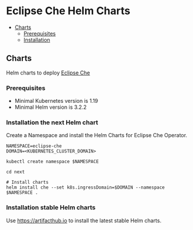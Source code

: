 # Eclipse Che Helm Charts

- [Charts](#charts)
  - [Prerequisites](#prerequisites)
  - [Installation](#installation)


## Charts

Helm charts to deploy [Eclipse Che](https://www.eclipse.org/che/)

### Prerequisites

* Minimal Kubernetes version is 1.19
* Minimal Helm version is 3.2.2

### Installation the next Helm chart

Create a Namespace and install the Helm Charts for Eclipse Che Operator.

```
NAMESPACE=eclipse-che
DOMAIN=<KUBERNETES_CLUSTER_DOMAIN>

kubectl create namespace $NAMESPACE

cd next

# Install charts
helm install che --set k8s.ingressDomain=$DOMAIN --namespace $NAMESPACE .
```

### Installation stable Helm charts

Use https://artifacthub.io to install the latest stable Helm charts.
